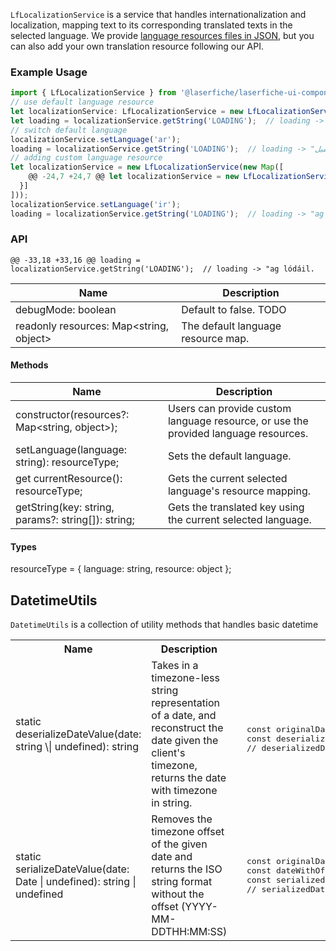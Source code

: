 `LfLocalizationService` is a service that handles internationalization and localization, mapping text to its corresponding translated texts in the selected language. We provide [language resources files in JSON](https://github.com/Laserfiche/laserfiche-ui-components-core/tree/main/src/i18n), but you can also add your own translation resource following our API.

### Example Usage
```ts
import { LfLocalizationService } from '@laserfiche/laserfiche-ui-components-core';
// use default language resource
let localizationService: LfLocalizationService = new LfLocalizationService();
let loading = localizationService.getString('LOADING');  // loading -> "loading..."
// switch default language
localizationService.setLanguage('ar');
loading = localizationService.getString('LOADING');  // loading -> "جارٍ التحميل..."
// adding custom language resource
let localizationService = new LfLocalizationService(new Map([
	@@ -24,7 +24,7 @@ let localizationService = new LfLocalizationService(new Map([
  }]
]));
localizationService.setLanguage('ir');
loading = localizationService.getString('LOADING');  // loading -> "ag lódáil..."
```

### API
	@@ -33,18 +33,16 @@ loading = localizationService.getString('LOADING');  // loading -> "ag lódáil.

|Name | Description|
|--|--|
|debugMode: boolean| Default to false. TODO|
|readonly resources: Map<string, object>| The default language resource map. |

#### Methods

|Name | Description|
|--|--|
|constructor(resources?: Map<string, object>);       | Users can provide custom language resource, or use the provided language resources. |
|setLanguage(language: string): resourceType;        | Sets the default language. |
|get currentResource(): resourceType;                | Gets the current selected language's resource mapping. |
|getString(key: string, params?: string[]): string;  | Gets the translated key using the current selected language. |

#### Types

resourceType  = { language: string, resource: object };

## DatetimeUtils
`DatetimeUtils` is a collection of utility methods that handles basic datetime 

<table>
<tr>
<th>
Name
</th>
<th>
Description
</th>
<th>
Example
</th>
</tr>
<tr>
  <td> static deserializeDateValue(date: string \| undefined): string </td>
  <td>  Takes in a timezone-less string representation of a date, and reconstruct the date given the client's timezone, returns the date with timezone in string.  </td>
  <td> <pre> 
  const originalDateString: string = '2021-03-25';
  const deserializedDate: string = DatetimeUtils.deserializeDateValue(originalDateString);
  // deserializedDate -> '2021-03-25T00:00:00.000Z', adds timezone offset </pre></td>
</tr>
<tr>
  <td> static serializeDateValue(date: Date | undefined): string | undefined  </td>
  <td> Removes the timezone offset of the given date and returns the ISO string format without the offset (YYYY-MM-DDTHH:MM:SS) </td>
  <td> <pre>
  const originalDateString: string = '2021-03-25T00:00:00-07:00'; // assume the offset is the timezone is in PDT
  const dateWithOffset: Date = new Date(originalDateString);
  const serializedDate: string | undefined = DatetimeUtils.serializeDateValue(dateWithOffset);
  // serializedDate -> '2021-03-25T00:00:00', removes the offset </pre> </td>
  </tr>
  </table>
  
